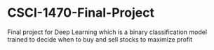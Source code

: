 # CSCI-1470-Final-Project
Final project for Deep Learning which is a binary classification model trained to decide when to buy and sell stocks to maximize profit